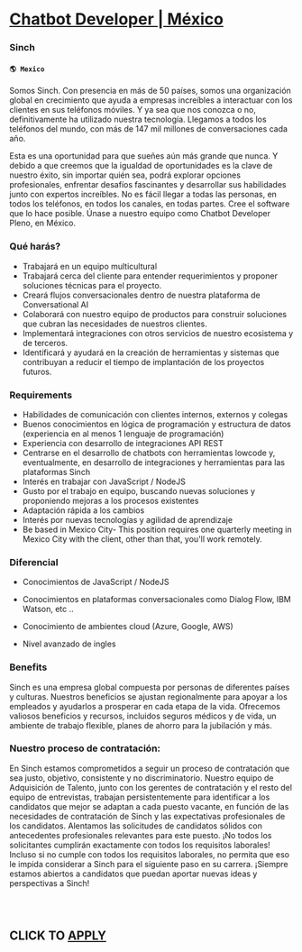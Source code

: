 # [Chatbot Developer | México](https://www.remotewlb.com/apply/chatbot-developer-mexico)  
### Sinch  
#### `🌎 Mexico`  

Somos Sinch. Con presencia en más de 50 países, somos una organización global en crecimiento que ayuda a empresas increíbles a interactuar con los clientes en sus teléfonos móviles. Y ya sea que nos conozca o no, definitivamente ha utilizado nuestra tecnología. Llegamos a todos los teléfonos del mundo, con más de 147 mil millones de conversaciones cada año.

Esta es una oportunidad para que sueñes aún más grande que nunca. Y debido a que creemos que la igualdad de oportunidades es la clave de nuestro éxito, sin importar quién sea, podrá explorar opciones profesionales, enfrentar desafíos fascinantes y desarrollar sus habilidades junto con expertos increíbles. No es fácil llegar a todas las personas, en todos los teléfonos, en todos los canales, en todas partes. Cree el software que lo hace posible. Únase a nuestro equipo como Chatbot Developer Pleno, en México.

### Qué harás?

  * Trabajará en un equipo multicultural
  * Trabajará cerca del cliente para entender requerimientos y proponer soluciones técnicas para el proyecto.
  * Creará flujos conversacionales dentro de nuestra plataforma de Conversational AI
  * Colaborará con nuestro equipo de productos para construir soluciones que cubran las necesidades de nuestros clientes.
  * Implementará integraciones con otros servicios de nuestro ecosistema y de terceros.
  * Identificará y ayudará en la creación de herramientas y sistemas que contribuyan a reducir el tiempo de implantación de los proyectos futuros.

### Requirements

  * Habilidades de comunicación con clientes internos, externos y colegas
  * Buenos conocimientos en lógica de programación y estructura de datos (experiencia en al menos 1 lenguaje de programación)
  * Experiencia con desarrollo de integraciones API REST
  * Centrarse en el desarrollo de chatbots con herramientas lowcode y, eventualmente, en desarrollo de integraciones y herramientas para las plataformas Sinch
  * Interés en trabajar con JavaScript / NodeJS
  * Gusto por el trabajo en equipo, buscando nuevas soluciones y proponiendo mejoras a los procesos existentes
  * Adaptación rápida a los cambios
  * Interés por nuevas tecnologías y agilidad de aprendizaje
  * Be based in Mexico City- This position requires one quarterly meeting in Mexico City with the client, other than that, you'll work remotely.

### Diferencial

  * Conocimientos de JavaScript / NodeJS

  * Conocimientos en plataformas conversacionales como Dialog Flow, IBM Watson, etc ..
  * Conocimiento de ambientes cloud (Azure, Google, AWS)
  * Nivel avanzado de ingles

### Benefits

Sinch es una empresa global compuesta por personas de diferentes países y culturas. Nuestros beneficios se ajustan regionalmente para apoyar a los empleados y ayudarlos a prosperar en cada etapa de la vida. Ofrecemos valiosos beneficios y recursos, incluidos seguros médicos y de vida, un ambiente de trabajo flexible, planes de ahorro para la jubilación y más.

### Nuestro proceso de contratación:

En Sinch estamos comprometidos a seguir un proceso de contratación que sea justo, objetivo, consistente y no discriminatorio. Nuestro equipo de Adquisición de Talento, junto con los gerentes de contratación y el resto del equipo de entrevistas, trabajan persistentemente para identificar a los candidatos que mejor se adaptan a cada puesto vacante, en función de las necesidades de contratación de Sinch y las expectativas profesionales de los candidatos. Alentamos las solicitudes de candidatos sólidos con antecedentes profesionales relevantes para este puesto. ¡No todos los solicitantes cumplirán exactamente con todos los requisitos laborales! Incluso si no cumple con todos los requisitos laborales, no permita que eso le impida considerar a Sinch para el siguiente paso en su carrera. ¡Siempre estamos abiertos a candidatos que puedan aportar nuevas ideas y perspectivas a Sinch!

### ​

  
## CLICK TO [APPLY](https://www.remotewlb.com/apply/chatbot-developer-mexico)

